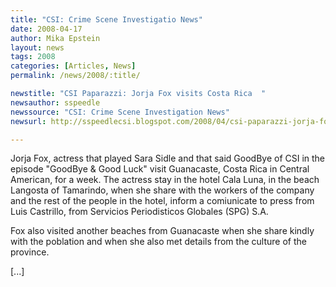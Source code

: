 ```yaml
---
title: "CSI: Crime Scene Investigatio News"
date: 2008-04-17
author: Mika Epstein
layout: news
tags: 2008
categories: [Articles, News]
permalink: /news/2008/:title/

newstitle: "CSI Paparazzi: Jorja Fox visits Costa Rica  "
newsauthor: sspeedle  
newssource: "CSI: Crime Scene Investigation News"
newsurl: http://sspeedlecsi.blogspot.com/2008/04/csi-paparazzi-jorja-fox-visits-costa.html  

---
```


Jorja Fox, actress that played Sara Sidle and that said GoodBye of CSI in the episode "GoodBye & Good Luck" visit Guanacaste, Costa Rica in Central American, for a week. The actress stay in the hotel Cala Luna, in the beach Langosta of Tamarindo, when she share with the workers of the company and the rest of the people in the hotel, inform a comiunicate to press from Luis Castrillo, from Servicios Periodisticos Globales (SPG) S.A.

Fox also visited another beaches from Guanacaste when she share kindly with the poblation and when she also met details from the culture of the province.

[...]  
